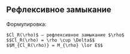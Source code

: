 ## Рефлексивное замыкание
Формулировка:
```spoiler-markdown
$Cl_R(\rho)$ — рефлексивное замыкание $\rho$
$$Cl_R(\rho) = \rho \cup \Delta$$
$$M_{Cl_R(\rho)} = M_{\rho} \lor E$$
```
